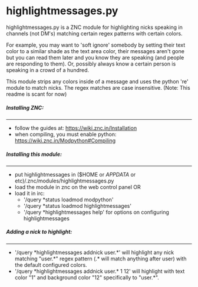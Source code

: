# highlightmessages.py

highlightmessages.py is a ZNC module for highlighting nicks speaking in channels (not DM's) matching certain regex patterns with certain colors.

For example, you may want to 'soft ignore' somebody by setting their text color to a similar shade as the text area color, their messages aren't gone but you can read them later and you know they are speaking (and people are responding to them).
Or, possibly always know a certain person is speaking in a crowd of a hundred.

This module strips any colors inside of a message and uses the python 're' module to match nicks. The regex matches are case insensitive.
(Note: This readme is scant for now)

##### Installing ZNC:
---
- follow the guides at: https://wiki.znc.in/Installation
- when compiling, you must enable python: https://wiki.znc.in/Modpython#Compiling

##### Installing this module:
---
- put highlightmessages in ($HOME or $APPDATA$ or etc)/.znc/modules/highlightmessages.py
- load the module in znc on the web control panel OR
- load it in irc:
  + '/query &ast;status loadmod modpython'
  + '/query &ast;status loadmod highlightmessages'
  + '/query &ast;highlightmessages help' for options on configuring highlightmessages

##### Adding a nick to highlight:
---
- '/query &ast;highlightmessages addnick user.&ast;' will highlight any nick matching "user.&ast;" regex pattern (.&ast; will match anything after user) with the default configured colors.
- '/query &ast;highlightmessages addnick user.&ast; 1 12' will highlight with text color "1" and background color "12" specifically to "user.&ast;".


